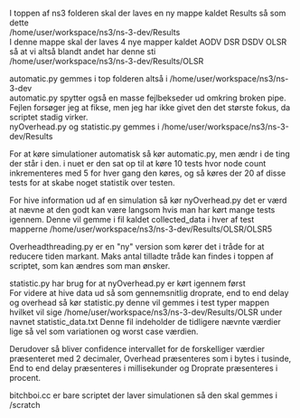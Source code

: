 I toppen af ns3 folderen skal der laves en ny mappe kaldet Results så som dette<br/> /home/user/workspace/ns3/ns-3-dev/Results<br/>
I denne mappe skal der laves 4 nye mapper kaldet AODV DSR DSDV OLSR så at vi altså blandt andet har denne sti <br/> /home/user/workspace/ns3/ns-3-dev/Results/OLSR<br/>

automatic.py gemmes i top folderen altså i /home/user/workspace/ns3/ns-3-dev<br/>
automatic.py spytter også en masse fejlbekseder ud omkring broken pipe. Fejlen forsøger jeg at fikse, men jeg har ikke givet den det største fokus, da scriptet stadig virker.<br/>
nyOverhead.py og statistic.py gemmes i /home/user/workspace/ns3/ns-3-dev/Results<br/>

For at køre simulationer automatisk så kør automatic.py, men ændr i de ting der står i den. i nuet er den sat op til at køre 10 tests hvor node count inkrementeres med 5 for hver gang den køres, og så køres der 20 af disse tests for at skabe noget statistik over testen.<br/>

For hive information ud af en simulation så kør nyOverhead.py det er værd at nævne at den godt kan være langsom hvis man har kørt mange tests igennem. Denne vil gemme i fil kaldet collected_data i hver af test mapperne 
/home/user/workspace/ns3/ns-3-dev/Results/OLSR/OLSR5<br/>

Overheadthreading.py er en "ny" version som kører det i tråde for at reducere tiden markant. Maks antal tilladte tråde kan findes i toppen af scriptet, som kan ændres som man ønsker.

statistic.py har brug for at nyOverhead.py er kørt igennem først<br/>
For videre at hive data ud så som gennemsnitlig droprate, end to end delay og overhead så kør statistic.py denne vil gemmes i test typer mappen hvilket vil sige  /home/user/workspace/ns3/ns-3-dev/Results/OLSR under navnet statistic_data.txt
Denne fil indeholder de tidligere nævnte værdier lige så vel som variationen og worst case værdien.<br/>

Derudover så bliver confidence intervallet for de forskelliger værdier præsenteret med 2 decimaler, Overhead præsenteres som i bytes i tusinde, End to end delay præsenteres i millisekunder og Droprate præsenteres i procent.<br/>

bitchboi.cc er bare scriptet der laver simulationen så den skal gemmes i /scratch
